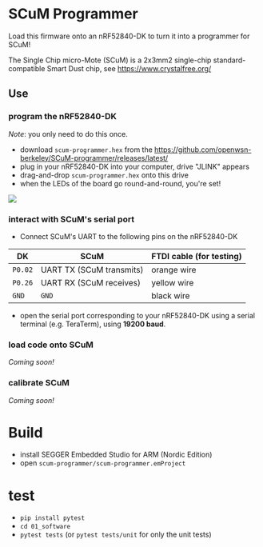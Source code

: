 # SCuM Programmer

Load this firmware onto an nRF52840-DK to turn it into a programmer for SCuM!

The Single Chip micro-Mote (SCuM) is a 2x3mm2 single-chip standard-compatible Smart Dust chip, see https://www.crystalfree.org/

## Use

### program the nRF52840-DK

_Note_: you only need to do this once.

- download `scum-programmer.hex` from the https://github.com/openwsn-berkeley/SCuM-programmer/releases/latest/
- plug in your nRF52840-DK into your computer, drive "JLINK" appears
- drag-and-drop `scum-programmer.hex` onto this drive
- when the LEDs of the board go round-and-round, you're set!

![](static/round_and_round.gif)

### interact with SCuM's serial port

* Connect SCuM's UART to the following pins on the nRF52840-DK

| DK      | SCuM                     | FTDI cable (for testing) |
| ------- | ------------------------ | ------------------------ |
| `P0.02` | UART TX (SCuM transmits) | orange wire              |
| `P0.26` | UART RX (SCuM receives)  | yellow wire              |
| `GND`   | `GND`                    | black wire               |

* open the serial port corresponding to your nRF52840-DK using a serial terminal (e.g. TeraTerm), using **19200 baud**.

### load code onto SCuM

_Coming soon!_

### calibrate SCuM

_Coming soon!_

# Build

- install SEGGER Embedded Studio for ARM (Nordic Edition)
- open `scum-programmer/scum-programmer.emProject`

# test

- `pip install pytest`
- `cd 01_software`
- `pytest tests` (or `pytest tests/unit` for only the unit tests)